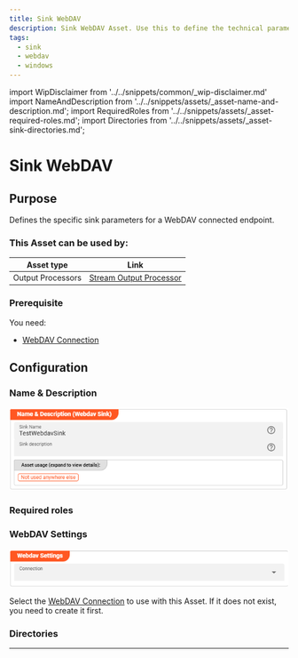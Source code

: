 ```yaml
---
title: Sink WebDAV
description: Sink WebDAV Asset. Use this to define the technical parameters for a WebDAV sink connection.
tags:
  - sink
  - webdav
  - windows
---
```


import WipDisclaimer from '../../snippets/common/_wip-disclaimer.md'
import NameAndDescription from '../../snippets/assets/_asset-name-and-description.md';
import RequiredRoles from '../../snippets/assets/_asset-required-roles.md';
import Directories from '../../snippets/assets/_asset-sink-directories.md';

# Sink WebDAV

## Purpose

Defines the specific sink parameters for a WebDAV connected endpoint. 

### This Asset can be used by:

| Asset type        | Link                                                                |
|-------------------|---------------------------------------------------------------------|
| Output Processors | [Stream Output Processor](../processors-output/asset-output-stream) |

### Prerequisite

You need:

* [WebDAV Connection](../connections/asset-connection-webdav "Name & Description (WebDAV Sink Asset)")

## Configuration

### Name & Description

![Name & Description (WebDAV Sink Asset)](./.asset-sink-webdav_images/1723036304756.png)

<NameAndDescription></NameAndDescription>

### Required roles

<RequiredRoles></RequiredRoles>

### WebDAV Settings

![](./.asset-sink-webdav_images/1723038026663.png "WebDAV Connection (WebDAV Sink Asset)")

Select the [WebDAV Connection](../connections/asset-connection-webdav) to use with this Asset.
If it does not exist, you need to create it first.

### Directories

<Directories></Directories>

---

<WipDisclaimer></WipDisclaimer>
